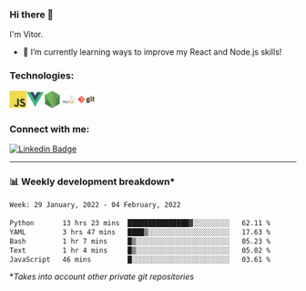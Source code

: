 ### Hi there 👋

I'm Vitor.

- 🌱 I’m currently learning ways to improve my React and Node.js skills!

### Technologies:
<img align="left" alt="Javascript" width="30px" src="https://raw.githubusercontent.com/github/explore/80688e429a7d4ef2fca1e82350fe8e3517d3494d/topics/javascript/javascript.png"/>
<img align="left" alt="VueJs" width="30px" src="https://raw.githubusercontent.com/github/explore/80688e429a7d4ef2fca1e82350fe8e3517d3494d/topics/vue/vue.png"/>
<img align="left" alt="Nodejs" width="30px" src="https://raw.githubusercontent.com/github/explore/80688e429a7d4ef2fca1e82350fe8e3517d3494d/topics/nodejs/nodejs.png" />
<img align="left" alt="Mysql" width="30px" src="https://raw.githubusercontent.com/github/explore/80688e429a7d4ef2fca1e82350fe8e3517d3494d/topics/mysql/mysql.png"/>
<img align="left" alt="Git" width="30px" src="https://raw.githubusercontent.com/github/explore/80688e429a7d4ef2fca1e82350fe8e3517d3494d/topics/git/git.png"/> 

<br /> <br />
### Connect with me:
[![Linkedin Badge](https://img.shields.io/badge/-LinkedIn-blue?style=flat-square&logo=Linkedin&logoColor=white&link=https://www.linkedin.com/in/felipefialho)](https://www.linkedin.com/in/vitorlc)

---

<!-- <p align="center"> <img src="https://komarev.com/ghpvc/?username=vitorlc&label=👀" alt="eitchtee" /> </p> -->
### :bar_chart: Weekly development breakdown*
<!--START_SECTION:waka-->
```text
Week: 29 January, 2022 - 04 February, 2022

Python       13 hrs 23 mins  ███████████████▓░░░░░░░░░   62.11 % 
YAML         3 hrs 47 mins   ████▒░░░░░░░░░░░░░░░░░░░░   17.63 % 
Bash         1 hr 7 mins     █▒░░░░░░░░░░░░░░░░░░░░░░░   05.23 % 
Text         1 hr 4 mins     █▒░░░░░░░░░░░░░░░░░░░░░░░   05.02 % 
JavaScript   46 mins         █░░░░░░░░░░░░░░░░░░░░░░░░   03.61 % 
```
<!--END_SECTION:waka-->

**Takes into account other private git repositories*
